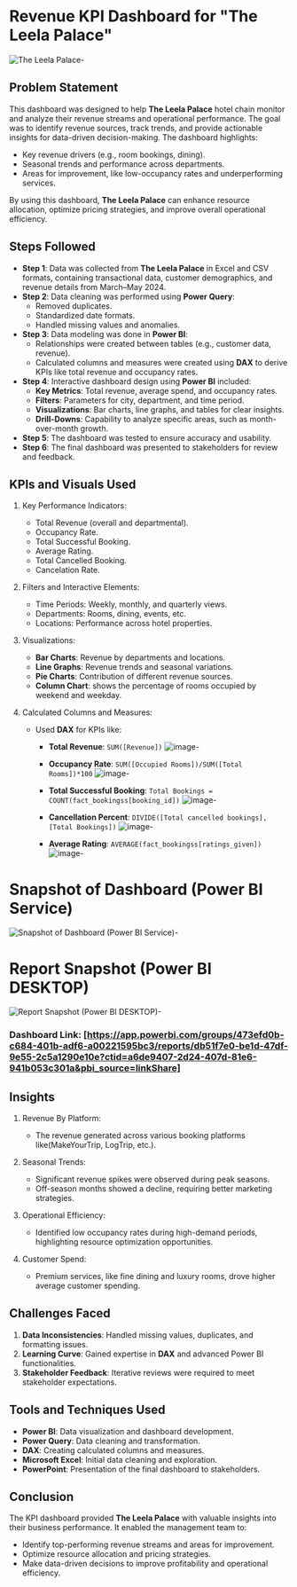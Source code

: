 

# Revenue KPI Dashboard for "The Leela Palace" 


![The Leela Palace-](https://github.com/kethavath-sandeep/Revenue-KPI-Dashboard-Leela-Palace/blob/main/the%20leela%20palace.jpg?raw=true)


## Problem Statement  
This dashboard was designed to help **The Leela Palace** hotel chain monitor and analyze their revenue streams and operational performance. The goal was to identify revenue sources, track trends, and provide actionable insights for data-driven decision-making. The dashboard highlights:  
- Key revenue drivers (e.g., room bookings, dining).  
- Seasonal trends and performance across departments.  
- Areas for improvement, like low-occupancy rates and underperforming services.  

By using this dashboard, **The Leela Palace** can enhance resource allocation, optimize pricing strategies, and improve overall operational efficiency.



## Steps Followed  

- **Step 1**: Data was collected from **The Leela Palace** in Excel and CSV formats, containing transactional data, customer demographics, and revenue details from March–May 2024.  
- **Step 2**: Data cleaning was performed using **Power Query**:  
   - Removed duplicates.  
   - Standardized date formats.  
   - Handled missing values and anomalies.  
- **Step 3**: Data modeling was done in **Power BI**:  
   - Relationships were created between tables (e.g., customer data, revenue).  
   - Calculated columns and measures were created using **DAX** to derive KPIs like total revenue and occupancy rates.  
- **Step 4**: Interactive dashboard design using **Power BI** included:  
   - **Key Metrics**: Total revenue, average spend, and occupancy rates.  
   - **Filters**: Parameters for city, department, and time period.  
   - **Visualizations**: Bar charts, line graphs, and tables for clear insights.  
   - **Drill-Downs**: Capability to analyze specific areas, such as month-over-month growth.  
- **Step 5**: The dashboard was tested to ensure accuracy and usability.  
- **Step 6**: The final dashboard was presented to stakeholders for review and feedback.  



## KPIs and Visuals Used  

1. Key Performance Indicators:  
   - Total Revenue (overall and departmental).  
   - Occupancy Rate.  
   - Total Successful Booking.
   - Average Rating.
   - Total Cancelled Booking.
   - Cancelation Rate.  

2. Filters and Interactive Elements:  
   - Time Periods: Weekly, monthly, and quarterly views.  
   - Departments: Rooms, dining, events, etc.  
   - Locations: Performance across hotel properties.  

3. Visualizations:  
   - **Bar Charts**: Revenue by departments and locations.  
   - **Line Graphs**: Revenue trends and seasonal variations.  
   - **Pie Charts**: Contribution of different revenue sources.
   - **Column Chart**: shows the percentage of rooms occupied by weekend and weekday.  

4. Calculated Columns and Measures:  
   - Used **DAX** for KPIs like:  
     - **Total Revenue**: `SUM([Revenue])`
![image-](https://github.com/kethavath-sandeep/Revenue-KPI-Dashboard-Leela-Palace/blob/main/Total%20Revenue.png?raw=true)
 
     - **Occupancy Rate**: `SUM([Occupied Rooms])/SUM([Total Rooms])*100`
![image-](https://github.com/kethavath-sandeep/Revenue-KPI-Dashboard-Leela-Palace/blob/main/Occupancy%20rate.png?raw=true)

     - **Total Successful Booking**: `Total Bookings = COUNT(fact_bookingss[booking_id])`
![image-](https://github.com/kethavath-sandeep/Revenue-KPI-Dashboard-Leela-Palace/blob/main/Successful%20booking.png?raw=true)


     - **Cancellation Percent**: `DIVIDE([Total cancelled bookings],[Total Bookings])`
![image-](https://github.com/kethavath-sandeep/Revenue-KPI-Dashboard-Leela-Palace/blob/main/Cancellation%20rate.png?raw=true)

     - **Average Rating**: `AVERAGE(fact_bookingss[ratings_given])`
![image-](https://github.com/kethavath-sandeep/Revenue-KPI-Dashboard-Leela-Palace/blob/main/Average%20rating.png?raw=true)


# Snapshot of Dashboard (Power BI Service)

![Snapshot of Dashboard (Power BI Service)-](https://raw.githubusercontent.com/kethavath-sandeep/Revenue-KPI-Dashboard-Leela-Palace/refs/heads/main/dashboard%20.jpg)


# Report Snapshot (Power BI DESKTOP)

![Report Snapshot (Power BI DESKTOP)-](https://raw.githubusercontent.com/kethavath-sandeep/Revenue-KPI-Dashboard-Leela-Palace/refs/heads/main/KPI%20report.jpg)


### **Dashboard Link**: [https://app.powerbi.com/groups/473efd0b-c684-401b-adf6-a00221595bc3/reports/db51f7e0-be1d-47df-9e55-2c5a1290e10e?ctid=a6de9407-2d24-407d-81e6-941b053c301a&pbi_source=linkShare]  



## Insights  

1. Revenue By Platform:  
   - The revenue generated across various booking platforms like(MakeYourTrip, LogTrip, etc.).  


2. Seasonal Trends:  
   - Significant revenue spikes were observed during peak seasons.  
   - Off-season months showed a decline, requiring better marketing strategies.  

3. Operational Efficiency:  
   - Identified low occupancy rates during high-demand periods, highlighting resource optimization opportunities.  

4. Customer Spend:  
   - Premium services, like fine dining and luxury rooms, drove higher average customer spending.  



## Challenges Faced  
1. **Data Inconsistencies**: Handled missing values, duplicates, and formatting issues.  
2. **Learning Curve**: Gained expertise in **DAX** and advanced Power BI functionalities.  
3. **Stakeholder Feedback**: Iterative reviews were required to meet stakeholder expectations.  



## Tools and Techniques Used  
- **Power BI**: Data visualization and dashboard development.  
- **Power Query**: Data cleaning and transformation.  
- **DAX**: Creating calculated columns and measures.  
- **Microsoft Excel**: Initial data cleaning and exploration.  
- **PowerPoint**: Presentation of the final dashboard to stakeholders.  



## Conclusion  
The KPI dashboard provided **The Leela Palace** with valuable insights into their business performance. It enabled the management team to:  
- Identify top-performing revenue streams and areas for improvement.  
- Optimize resource allocation and pricing strategies.  
- Make data-driven decisions to improve profitability and operational efficiency.  

